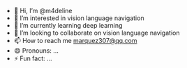 - 👋 Hi, I’m @m4deline
- 👀 I’m interested in vision language navigation
- 🌱 I’m currently learning deep learning
- 💞️ I’m looking to collaborate on vision language navigation
- 📫 How to reach me marquez307@qq.com
- 😄 Pronouns: ...
- ⚡ Fun fact: ...

<!---
madeline-past/madeline-past is a ✨ special ✨ repository because its `README.md` (this file) appears on your GitHub profile.
You can click the Preview link to take a look at your changes.
--->
